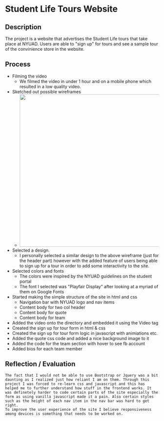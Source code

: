 # Student Life Tours Website
## Description
The project is a website that advertises the Student Life tours that take place at NYUAD. Users are able to "sign up" for tours and see a sample tour of the convinience store in the website.
## Process
* Filming the video
	* We filmed the video in under 1 hour and on a mobile phone which resulted in a low quality video.
* Sketched out possible wireframes
	* <img src="https://i.ibb.co/HVJnHRQ/image0.jpg" height="500" />
* Selected a design.
	* I personally selected a similar design to the above wireframe (just for the header part) however with the added feature of users being able to sign up for a tour in order to add some interactivity to the site.
* Selected colors and fonts
	* The colors were inspired by the NYUAD guidelines on the student portal
	* The font I selected was "Playfair Display" after looking at a myriad of them on Google Fonts
* Started making the simple structure of the site in html and css
	* Navigation bar with NYUAD logo and nav items
	* Content body for two col header
	* Content body for quote
	* Content body for team
* Added the video onto the directory and embedded it using the Video tag
* Created the sign up for tour form in html & css
* Created the sign up for tour form logic in javascript with animiations etc.
* Added the quote css code and added a nice background image to it
* Added the code for the team section with hover to see fb account
* Added bios for each team member

## Reflection / Evaluation
	The fact that I would not be able to use Bootstrap or Jquery was a bit daunting as I realized just how reliant I am on them. Through this project I was forced to re-learn css and javascript and this has helped me to further understand how stuff in the frontend works. It was definetely harder to code certain parts of the site especially the form as using vanilla javascript made it a pain. Also certain styles such as the height of each nav item in the nav bar was hard to get right.
	To improve the user experience of the site I believe responsiveness among devices is something that needs to be worked on.

